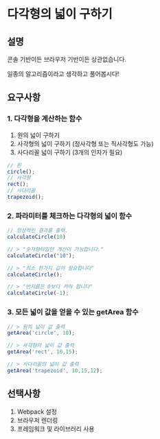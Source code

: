 # 다각형의 넓이 구하기

## 설명
콘솔 기반이든 브라우저 기반이든 상관없습니다.

일종의 알고리즘이라고 생각하고 풀어봅시다!

## 요구사항
### 1. 다각형을 계산하는 함수
1. 원의 넓이 구하기
2. 사각형의 넓이 구하기 (정사각형 또는 직사각형도 가능)
3. 사다리꼴 넓이 구하기 (3개의 인자가 필요)

```js
// 원
circle();
// 사각형
rect();
// 사다리꼴
trapezoid();
```

### 2. 파라미터를 체크하는 다각형의 넓이 함수
```js
// 정상적인 결과를 출력.
calculateCircle(10)

// > "숫자형타입만 계산이 가능합니다."
calculateCircle("10");

// > "최소 한가지 값이 필요합니다"
calculateCircle();

// > "반지름은 0보다 커야 합니다"
calculateCircle(-1);
```

### 3. 모든 넓이 값을 얻을 수 있는 getArea 함수
```js
// > 원의 넓이 값 출력
getArea('circle', 10);

// > 사각형의 넓이 값 출력
getArea('rect', 10,15);

// > 사다리꼴의 넓이 값 출력
getArea('trapezoid', 10,15,12);
```
## 선택사항
1. Webpack 설정
2. 브라우저 렌더링
3. 프레임워크 및 라이브러리 사용
